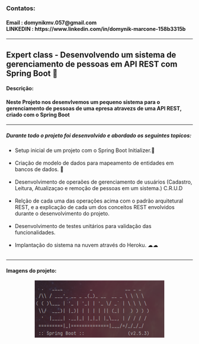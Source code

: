 <h3>Contatos:</h3>

<h4>Email : domynikmv.057@gmail.com<br>
LINKEDIN : https://www.linkedin.com/in/domynik-marcone-158b3315b
</h4>



<hr>
<h2>  Expert class - Desenvolvendo um sistema de gerenciamento de pessoas em API REST com Spring Boot 🍃 </h2>

<h4>Descrição: </h4>

<h4>
    Neste Projeto nos desenvlvemos um pequeno sistema para o gerenciamento de pessoas de uma epresa atravezs de uma API REST, criado com o Spring Boot</h4>

<hr>

<h5>
    Durante todo o projeto foi desenvolvido e abordado os seguintes topicos:</h5>

<ul>
    <li>Setup inicial de um projeto com o Spring Boot Initializer.🍃</li><br>
    <li>Criação de modelo de dados para mapeamento de entidades em bancos de dados. 🎲</li><br>
    <li>Desenvolvimento de operaões de gerenciamento de usuários (Cadastro, Leitura, Atualizaçao e remoção de pessoas em um sistema.) C.R.U.D </li><br>
    <li>Relção de cada uma das operações acima com o padrão arquitetural REST, e a explicação de cada um dos conceitos REST envolvidos durante o desenvolvimento do projeto.</li><br>
    <li>Desenvolvimento de testes unitários para validação das funcionalidades.</li><br>
    <li>Implantação do sistema na nuvem através do Heroku. ☁☁</li><br></ul>

<hr>
<h4> Imagens do projeto: </h4>


<div align="center">
  <img src="https://github.com/domynikmv057/PersonaApiGerenciamento_pessoas/blob/main/repository_Readme/1.png" width="350" >
</div>

